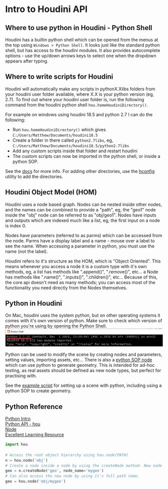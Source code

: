# Intro to Houdini API

## Where to use python in Houdini - Python Shell
Houdini has a builtin python shell which can be opened from the menus at the top using `Windows > Python Shell`. It looks just like the standard python shell, but has access to the houdini modules. It also provides autocomplete options - use the up/down arrows keys to select one when the dropdown appears after typing.

## Where to write scripts for Houdini
Houdini will automatically make any scripts in pythonX.Xlibs folders from your houdini user folder available, where X.X is your python version (eg, 2.7). To find out where your houdini user folder is, run the following command from the houdini python shell `hou.homeHoudiniDirectory()`.

For example on windows using houdini 18.5 and python 2.7 I can do the following:
* Run `hou.homeHoudiniDirectory()` which gives `C:/Users/Matthew/Documents/houdini18.5`
* Create a folder in there called `python2.7libs`, eg, `C:/Users/Matthew/Documents/houdini18.5/python2.7libs`
* Add any custom scripts inside that folder and restart houdini
* The custom scripts can now be imported in the python shell, or inside a python SOP.

See the 
[docs](https://www.sidefx.com/docs/houdini/hom/locations.html#disk) for more info. For adding other directories, use the [hconfig](https://www.sidefx.com/docs/houdini/basics/config_env.html) utility to add the directories.


## Houdini Object Model (HOM)
Houdini uses a node based graph. Nodes can be nested inside other nodes, and the names can be combined to provide a "path", eg, the "geo1" node inside the "obj" node can be referred to as "obj/geo1". Nodes have inputs and outputs which are indexed much like a list, eg, the first input on a node is index 0.

Nodes have parameters (referred to as parms) which can be accessed from the node. Parms have a display label and a name - mouse over a label to see the name. When accessing a parameter in python, you must use the name (not the label).

Houdini refers to it's structure as the HOM, which is "Object Oriented". This means whenever you access a node it is a custom type with it's own methods, eg, a list has methods like ".append()", ".remove()", etc... a Node has methods like ".name()", ".inputs()", ".children()", etc... Because of this, the core api doesn't need as many methods; you can access most of the functionality you need directly from the Nodes themselves.

## Python in Houdini
On Mac, houdini uses the system python, but on other operating systems it comes with it's own version of python. Make sure to check which version of python you're using by opening the Python Shell.
![Python Shell Version](./python_shell.png)

Python can be used to modify the scene by creating nodes and parameters, setting values, importing assets, etc... There is also a [python SOP node](https://www.sidefx.com/docs/houdini/nodes/sop/python.html) which can use python to generate geometry. This is intended for ad-hoc testing, as real assets should be defined as new node types, but perfect for practising with.

See the [example script](./example.py) for setting up a scene with python, including using a python SOP to create geometry.

## Python Reference
[Python Intro](https://www.sidefx.com/docs/houdini/hom/intro.html)  
[Python API - hou](https://www.sidefx.com/docs/houdini/hom/hou/index.html)  
[Node](https://www.sidefx.com/docs/houdini/hom/hou/Node.html)  
[Excellent Learning Resource](https://www.deborahrfowler.com/PythonResources/PythonInHoudini.html)  

```python
import hou

# Access the root object hierarchy using hou.node(PATH)
n = hou.node('obj')
# Create a node inside a node by using the createNode method. New node is returned.
geo = n.createNode('geo', node_name='mygeo')
# Can also access the new node by using it's full path name.
geo = hou.node('obj/mygeo')
```
